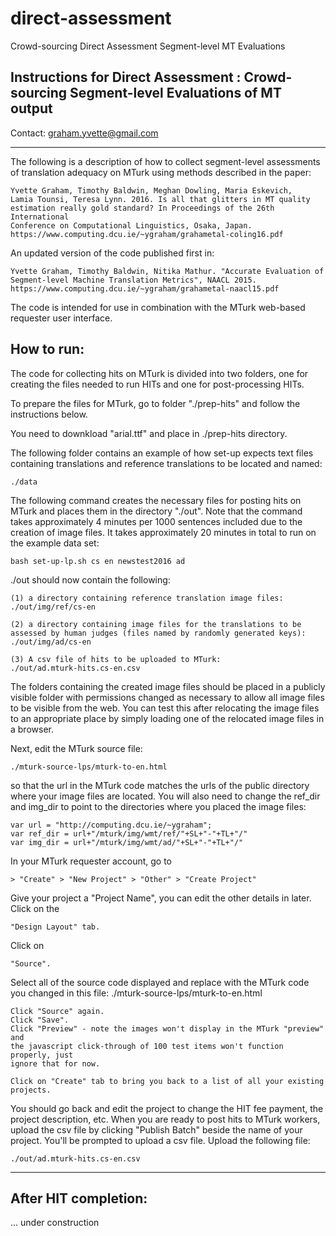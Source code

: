 # direct-assessment
Crowd-sourcing Direct Assessment Segment-level MT Evaluations

Instructions for Direct Assessment : Crowd-sourcing Segment-level Evaluations of MT output
-----------------------------------------------------------------------------------

Contact: graham.yvette@gmail.com

-----------------------------------------------------------------------------------

The following is a description of how to collect segment-level assessments
of translation adequacy on MTurk using methods described in the paper:

    Yvette Graham, Timothy Baldwin, Meghan Dowling, Maria Eskevich,
    Lamia Tounsi, Teresa Lynn. 2016. Is all that glitters in MT quality
    estimation really gold standard? In Proceedings of the 26th International
    Conference on Computational Linguistics, Osaka, Japan.
    https://www.computing.dcu.ie/~ygraham/grahametal-coling16.pdf

An updated version of the code published first in:

    Yvette Graham, Timothy Baldwin, Nitika Mathur. "Accurate Evaluation of
    Segment-level Machine Translation Metrics", NAACL 2015.
    https://www.computing.dcu.ie/~ygraham/grahametal-naacl15.pdf

The code is intended for use in combination with the MTurk web-based
requester user interface.

How to run:
--------------------

The code for collecting hits on MTurk is divided into two folders, one for
creating the files needed to run HITs and one for post-processing HITs.

To prepare the files for MTurk, go to folder "./prep-hits" and follow
the instructions below.

You need to downkload "arial.ttf" and place in ./prep-hits directory.

The following folder contains an example of how set-up expects text files
containing translations and reference translations to be located and named:

    ./data

The following command creates the necessary files for posting hits on MTurk
and places them in the directory "./out". Note that the command takes
approximately 4 minutes per 1000 sentences included due to the creation of
image files. It takes approximately 20 minutes in total to run on the example
data set:

    bash set-up-lp.sh cs en newstest2016 ad

./out should now contain the following:

    (1) a directory containing reference translation image files:
    ./out/img/ref/cs-en

    (2) a directory containing image files for the translations to be
    assessed by human judges (files named by randomly generated keys):
    ./out/img/ad/cs-en

    (3) A csv file of hits to be uploaded to MTurk:
    ./out/ad.mturk-hits.cs-en.csv

The folders containing the created image files should be placed in a
publicly visible folder with permissions changed as necessary to allow
all image files to be visible from the web. You can test this after
relocating the image files to an appropriate place by simply loading one
of the relocated image files in a browser.

Next, edit the MTurk source file:

    ./mturk-source-lps/mturk-to-en.html

so that the url in the MTurk code matches the urls of the public directory
where your image files are located. You will also need to change the
ref_dir and img_dir to point to the directories where you placed the
image files:

    var url = "http://computing.dcu.ie/~ygraham";
    var ref_dir = url+"/mturk/img/wmt/ref/"+SL+"-"+TL+"/"
    var img_dir = url+"/mturk/img/wmt/ad/"+SL+"-"+TL+"/"

In your MTurk requester account, go to

    > "Create" > "New Project" > "Other" > "Create Project"

Give your project a "Project Name", you can edit the other details in later.
Click on the

    "Design Layout" tab.

Click on

    "Source".

Select all of the source code displayed and replace with the MTurk code
you changed in this file:
    ./mturk-source-lps/mturk-to-en.html

    Click "Source" again.
    Click "Save".
    Click "Preview" - note the images won't display in the MTurk "preview" and
    the javascript click-through of 100 test items won't function properly, just
    ignore that for now.

    Click on "Create" tab to bring you back to a list of all your existing
    projects.

You should go back and edit the project to change the HIT fee payment,
the project description, etc.
When you are ready to post hits to MTurk workers, upload the csv file
by clicking "Publish Batch" beside the name of your project.
You'll be prompted to upload a csv file. Upload the following file:

    ./out/ad.mturk-hits.cs-en.csv

------------------------------------------------------------------------------
After HIT completion:
------------------------------------------------------------------------------

... under construction 
